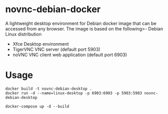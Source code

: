 # novnc-debian-docker
A lightweight desktop environment for Debian docker image that can be accessed from any browser. The image is based on the following>- Debian Linux distribution
- Xfce Desktop environment
- TigerVNC VNC server (default port 5903)
- noVNC VNC client web application (default port 6903)
# Usage
```
docker build -t novnc-debian-desktop .
docker run -d --name=linux-desktop -p 6903:6903 -p 5903:5903 novnc-debian-desktop
```
```
docker-compose up -d --build
```